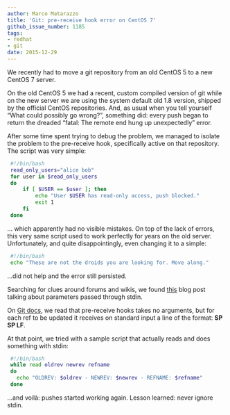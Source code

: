 ```yaml
---
author: Marco Matarazzo
title: 'Git: pre-receive hook error on CentOS 7'
github_issue_number: 1185
tags:
- redhat
- git
date: 2015-12-29
---
```


We recently had to move a git repository from an old CentOS 5 to a new CentOS 7 server.

On the old CentOS 5 we had a recent, custom compiled version of git while on the new server we are using the system default old 1.8 version, shipped by the official CentOS repositories. And, as usual when you tell yourself “What could possibly go wrong?”, something did: every push began to return the dreaded “fatal: The remote end hung up unexpectedly” error.

After some time spent trying to debug the problem, we managed to isolate the problem to the pre-receive hook, specifically active on that repository. The script was very simple:

```bash
 #!/bin/bash
 read_only_users="alice bob"
 for user in $read_only_users
 do
     if [ $USER == $user ]; then
         echo "User $USER has read-only access, push blocked."
         exit 1
     fi
 done
```

... which apparently had no visible mistakes. On top of the lack of errors, this very same script used to work perfectly for years on the old server. Unfortunately, and quite disappointingly, even changing it to a simple:

```bash
 #!/bin/bash
 echo "These are not the droids you are looking for. Move along."
```

...did not help and the error still persisted.

Searching for clues around forums and wikis, we found [this](https://spuder.wordpress.com/2014/03/26/git-pre-receive-hooks/) blog post talking about parameters passed through stdin.

On [Git docs](https://git-scm.com/docs/githooks), we read that pre-receive hooks takes no arguments, but for each ref to be updated it receives on standard input a line of the format: **<old-value> SP <new-value> SP <ref-name> LF**.

At that point, we tried with a sample script that actually reads and does something with stdin:

```bash
 #!/bin/bash
 while read oldrev newrev refname
 do
   echo "OLDREV: $oldrev - NEWREV: $newrev - REFNAME: $refname"
 done
```

...and voilà: pushes started working again. Lesson learned: never ignore stdin.
